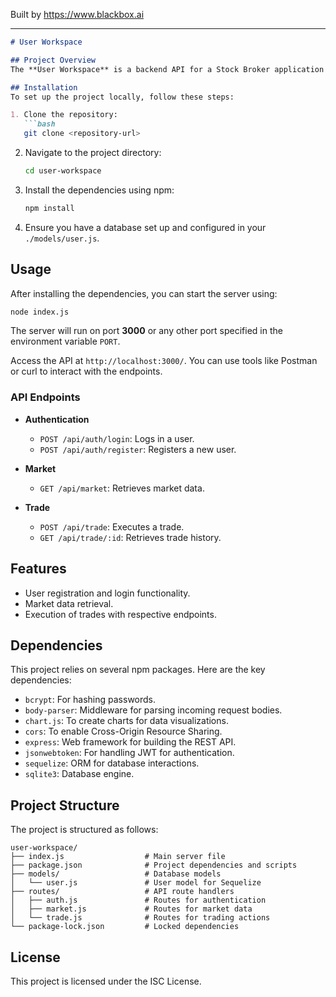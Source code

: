 
Built by https://www.blackbox.ai

---

```markdown
# User Workspace

## Project Overview
The **User Workspace** is a backend API for a Stock Broker application built using Node.js and Express. It provides endpoints for user authentication and market trading functionalities. The API is designed to be robust, scalable, and easily extensible.

## Installation
To set up the project locally, follow these steps:

1. Clone the repository:
   ```bash
   git clone <repository-url>
   ```

2. Navigate to the project directory:
   ```bash
   cd user-workspace
   ```

3. Install the dependencies using npm:
   ```bash
   npm install
   ```

4. Ensure you have a database set up and configured in your `./models/user.js`.

## Usage
After installing the dependencies, you can start the server using:
```bash
node index.js
```
The server will run on port **3000** or any other port specified in the environment variable `PORT`.

Access the API at `http://localhost:3000/`. You can use tools like Postman or curl to interact with the endpoints.

### API Endpoints
- **Authentication**
  - `POST /api/auth/login`: Logs in a user.
  - `POST /api/auth/register`: Registers a new user.

- **Market**
  - `GET /api/market`: Retrieves market data.
  
- **Trade**
  - `POST /api/trade`: Executes a trade.
  - `GET /api/trade/:id`: Retrieves trade history.

## Features
- User registration and login functionality.
- Market data retrieval.
- Execution of trades with respective endpoints.

## Dependencies
This project relies on several npm packages. Here are the key dependencies:

- `bcrypt`: For hashing passwords.
- `body-parser`: Middleware for parsing incoming request bodies.
- `chart.js`: To create charts for data visualizations.
- `cors`: To enable Cross-Origin Resource Sharing.
- `express`: Web framework for building the REST API.
- `jsonwebtoken`: For handling JWT for authentication.
- `sequelize`: ORM for database interactions.
- `sqlite3`: Database engine.

## Project Structure
The project is structured as follows:
```
user-workspace/
├── index.js                  # Main server file
├── package.json              # Project dependencies and scripts
├── models/                   # Database models
│   └── user.js               # User model for Sequelize
├── routes/                   # API route handlers
│   ├── auth.js               # Routes for authentication
│   ├── market.js             # Routes for market data
│   └── trade.js              # Routes for trading actions
└── package-lock.json         # Locked dependencies
```

## License
This project is licensed under the ISC License.
```